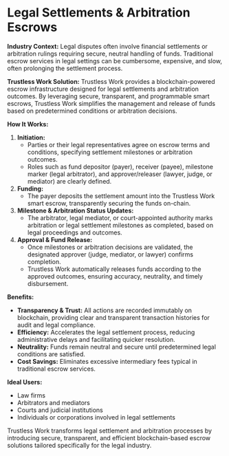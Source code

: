# Legal Settlements & Arbitration Escrows

**Industry Context:** Legal disputes often involve financial settlements or arbitration rulings requiring secure, neutral handling of funds. Traditional escrow services in legal settings can be cumbersome, expensive, and slow, often prolonging the settlement process.

**Trustless Work Solution:** Trustless Work provides a blockchain-powered escrow infrastructure designed for legal settlements and arbitration outcomes. By leveraging secure, transparent, and programmable smart escrows, Trustless Work simplifies the management and release of funds based on predetermined conditions or arbitration decisions.

**How It Works:**

1. **Initiation:**
   * Parties or their legal representatives agree on escrow terms and conditions, specifying settlement milestones or arbitration outcomes.
   * Roles such as fund depositor (payer), receiver (payee), milestone marker (legal arbitrator), and approver/releaser (lawyer, judge, or mediator) are clearly defined.
2. **Funding:**
   * The payer deposits the settlement amount into the Trustless Work smart escrow, transparently securing the funds on-chain.
3. **Milestone & Arbitration Status Updates:**
   * The arbitrator, legal mediator, or court-appointed authority marks arbitration or legal settlement milestones as completed, based on legal proceedings and outcomes.
4. **Approval & Fund Release:**
   * Once milestones or arbitration decisions are validated, the designated approver (judge, mediator, or lawyer) confirms completion.
   * Trustless Work automatically releases funds according to the approved outcomes, ensuring accuracy, neutrality, and timely disbursement.

**Benefits:**

* **Transparency & Trust:** All actions are recorded immutably on blockchain, providing clear and transparent transaction histories for audit and legal compliance.
* **Efficiency:** Accelerates the legal settlement process, reducing administrative delays and facilitating quicker resolution.
* **Neutrality:** Funds remain neutral and secure until predetermined legal conditions are satisfied.
* **Cost Savings:** Eliminates excessive intermediary fees typical in traditional escrow services.

**Ideal Users:**

* Law firms
* Arbitrators and mediators
* Courts and judicial institutions
* Individuals or corporations involved in legal settlements

Trustless Work transforms legal settlement and arbitration processes by introducing secure, transparent, and efficient blockchain-based escrow solutions tailored specifically for the legal industry.
